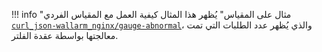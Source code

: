 !!! info "مثال على المقياس"
    يُظهر هذا المثال كيفية العمل مع المقياس الفردي [`curl_json-wallarm_nginx/gauge-abnormal`](../../admin-en/monitoring/available-metrics.md#number-of-requests)، والذي يُظهر عدد الطلبات التي تمت معالجتها بواسطة عقدة الفلتر.